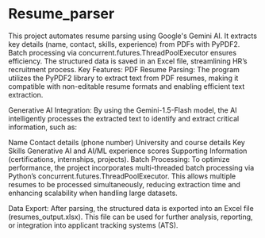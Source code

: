 # Resume_parser
This project automates resume parsing using Google's Gemini AI. It extracts key details (name, contact, skills, experience) from PDFs with PyPDF2. Batch processing via concurrent.futures.ThreadPoolExecutor ensures efficiency. The structured data is saved in an Excel file, streamlining HR’s recruitment process.
Key Features:
PDF Resume Parsing: The program utilizes the PyPDF2 library to extract text from PDF resumes, making it compatible with non-editable resume formats and enabling efficient text extraction.

Generative AI Integration: By using the Gemini-1.5-Flash model, the AI intelligently processes the extracted text to identify and extract critical information, such as:

Name
Contact details (phone number)
University and course details
Key Skills
Generative AI and AI/ML experience scores
Supporting Information (certifications, internships, projects).
Batch Processing: To optimize performance, the project incorporates multi-threaded batch processing via Python’s concurrent.futures.ThreadPoolExecutor. This allows multiple resumes to be processed simultaneously, reducing extraction time and enhancing scalability when handling large datasets.

Data Export: After parsing, the structured data is exported into an Excel file (resumes_output.xlsx). This file can be used for further analysis, reporting, or integration into applicant tracking systems (ATS).
